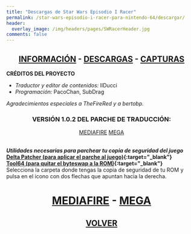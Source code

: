 ```yaml
---
title: "Descargas de Star Wars Episodio I Racer"
permalink: /star-wars-episodio-i-racer-para-nintendo-64/descargar/
header:
  overlay_image: /img/headers/pages/SWRacerHeader.jpg
comments: false
---
```


<h2 style="text-align: center;"><strong><a href="/star-wars-episodio-i-racer-para-nintendo-64/informacion/">INFORMACIÓN</a> - <a href="/star-wars-episodio-i-racer-para-nintendo-64/descargar/">DESCARGAS</a> - <a href="/star-wars-episodio-i-racer-para-nintendo-64/capturas/">CAPTURAS</a></strong></h2>

**CRÉDITOS DEL PROYECTO**
 - *Traductor y editor de contenidos:* IlDucci  
 - *Programación:* PacoChan, SubDrag  

*Agradecimientos especiales a TheFireRed y a bertobp.*

<h3 style="text-align: center;">VERSIÓN 1.0.2 DEL PARCHE DE TRADUCCIÓN:</h3>

<center>
<a href="http://www.mediafire.com/download/1vonv3d8lsk767t/StarWarsRacerN64-102FINAL.7z" class="btn btn--primary btn--x-large" target="_blank">MEDIAFIRE</a> <a href="https://mega.nz/#!5E8WQS6C!-vqRF-pjkCMUPsbV4YnM0tW4lHWlqzvy9sw1CaDS15M" class="btn btn--primary btn--x-large" target="_blank">MEGA</a>
</center><br>

_**Utilidades necesarias para parchear tu copia de seguridad del juego**_  
**[Delta Patcher (para aplicar el parche al juego)](https://github.com/marco-calautti/DeltaPatcher/releases){:target="_blank"}**  
**[Tool64 (para quitar el byteswap a la ROM)](https://www.zophar.net/utilities/n64aud/tool-n64.html){:target="_blank"}**  
Selecciona la carpeta donde tengas la copia de seguridad de tu ROM y pulsa en el icono con dos flechas que apuntan hacia la derecha.

<h1 style="text-align: center;"><strong><a href="http://www.mediafire.com/download/5z5e3813mdqp8tm/Tool64_v1.11Beta1.zip" target="_blank">MEDIAFIRE</a> - <a href="https://mega.nz/#!sZM3EaaL!6VxPMLqdJ4L1eCnqqiMkNaYB0Xr0e9L3tOKe9y8eXHI" target="_blank">MEGA</a></strong></h1>

<h2 style="text-align: center;"><a href="/star-wars-episodio-i-racer-para-nintendo-64/"><strong>VOLVER</strong></a></h2>


